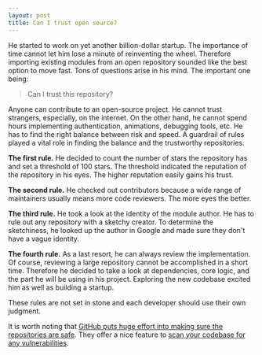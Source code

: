 ```yaml
---
layout: post
title: Can I trust open source?
---
```


He started to work on yet another billion-dollar startup. The importance of time cannot let him lose a minute of reinventing the wheel. Therefore importing existing modules from an open repository sounded like the best option to move fast. Tons of questions arise in his mind. The important one being: 

> Can I trust this repository?

Anyone can contribute to an open-source project. He cannot trust strangers, especially, on the internet. On the other hand, he cannot spend hours implementing authentication, animations, debugging tools, etc. He has to find the right balance between risk and speed. A guardrail of rules played a vital role in finding the balance and the trustworthy repositories.

**The first rule.** He decided to count the number of stars the repository has and set a threshold of 100 stars. The threshold indicated the reputation of the repository in his eyes. The higher reputation easily gains his trust.

**The second rule.** He checked out contributors because a wide range of maintainers usually means more code reviewers. The more eyes the better.

**The third rule.** He took a look at the identity of the module author. He has to rule out any repository with a sketchy creator. To determine the sketchiness, he looked up the author in Google and made sure they don't have a vague identity.

**The fourth rule.** As a last resort, he can always review the implementation. Of course, reviewing a large repository cannot be accomplished in a short time. Therefore he decided to take a look at dependencies, core logic, and the part he will be using in his project. Exploring the new codebase excited him as well as building a startup.

These rules are not set in stone and each developer should use their own judgment.

It is worth noting that [GitHub puts huge effort into making sure the repositories are safe](https://github.com/security). They offer a nice feature to [scan your codebase for any vulnerabilities](https://docs.github.com/en/github/finding-security-vulnerabilities-and-errors-in-your-code/automatically-scanning-your-code-for-vulnerabilities-and-errors).